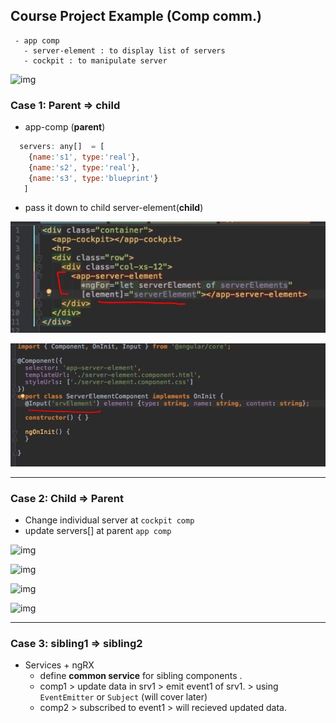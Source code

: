 ## Course Project Example (Comp comm.)
```
 - app comp 
   - server-element : to display list of servers
   - cockpit : to manipulate server
```
![img](https://github.com/lekhrajdinkar/NG6/blob/master/notes/assets/basic/cp/7.JPG)

### Case 1: Parent => child
- app-comp (**parent**)
```js
  servers: any[]  = [
    {name:'s1', type:'real'},
    {name:'s2', type:'real'},
    {name:'s3', type:'blueprint'}
   ] 
```
- pass it down to child server-element(**child**) 

![img](../assets/basic/12.JPG)

![img](../assets/basic/13.JPG)

---
### Case 2: Child => Parent
- Change individual server at `cockpit comp`
- update servers[] at parent `app comp`

![img](https://github.com/lekhrajdinkar/NG6/blob/master/notes/assets/basic/comp/05.jpg)

![img](https://github.com/lekhrajdinkar/NG6/blob/master/notes/assets/basic/comp/06.jpg)

![img](https://github.com/lekhrajdinkar/NG6/blob/master/notes/assets/basic/comp/03.jpg)

![img](https://github.com/lekhrajdinkar/NG6/blob/master/notes/assets/basic/comp/02.jpg)

---
### Case 3: sibling1 => sibling2
- Services +  ngRX
  - define **common service** for sibling components .
  - comp1 > update data in srv1 > emit event1 of srv1. > using `EventEmitter` or `Subject` (will cover later)
  - comp2 > subscribed to event1 > will recieved updated data.



